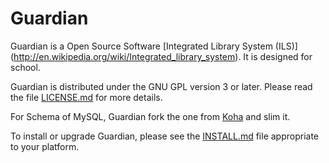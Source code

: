 Guardian
=================
Guardian is a Open Source Software [Integrated Library System (ILS)] (http://en.wikipedia.org/wiki/Integrated_library_system).
It is designed for school.

Guardian is distributed under the GNU GPL version 3 or later.
Please read the file [LICENSE.md](LICENSE.md) for more details.

For Schema of MySQL, Guardian fork the one from [Koha](http://koha-community.org/) and slim it.

To install or upgrade Guardian, please see the [INSTALL.md](INSTALL.md) file appropriate
to your platform.